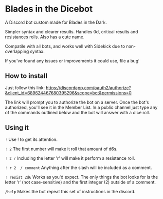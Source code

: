 # Blades in the Dicebot
A Discord bot custom made for Blades in the Dark.

Simpler syntax and clearer results.
Handles 0d, critical results and resistances rolls.
Also has a cute name.

Compatile with all bots, and works well with Sidekick due to non-overlapping syntax.

If you've found any issues or improvements it could use, file a bug!

## How to install

Just follow this link:
https://discordapp.com/oauth2/authorize?&client_id=689624467680395296&scope=bot&permissions=0

The link will prompt you to authorize the bot on a server. Once the bot's authorized, you'll see it in the Member List. In a public channel just type any of the commands outlined below and the bot will answer with a dice roll.

## Using it

`!`  Use ! to get its attention.

`! 2` The first number will make it roll that amount of d6s.

`! 2 r` Including the letter 'r' will make it perform a resistance roll.

`! r 2  / comment` Anything after the slash will be included as a comment.

`! resist 2d6` Works as you'd expect. The only things the bot looks for is the letter 'r' (not case-sensitive) and the first integer (2) outside of a comment.

`/help` Makes the bot repeat this set of instructions in the discord.



